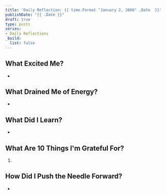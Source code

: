 ```yaml
---
title: 'Daily Reflection: {{ time.Format "January 2, 2006" .Date  }}'
publishDate: "{{ .Date }}"
draft: true
type: posts
series:
- Daily Reflections
_build:
  list: false
---
```


## What Excited Me?

-

## What Drained Me of Energy?

-

## What Did I Learn?

-

## What Are 10 Things I'm Grateful For?

1.

## How Did I Push the Needle Forward?

-
